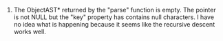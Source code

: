 1. The ObjectAST* returned by the "parse" function is empty. The pointer is not NULL but the "key" property has
    contains null characters. I have no idea what is happening because it seems like the recursive descent works well.
